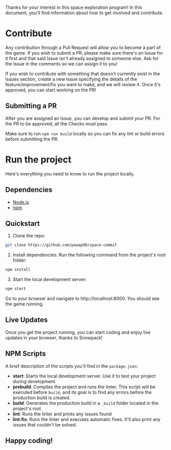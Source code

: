 Thanks for your interest in this space exploration program! In this document, you'll find information about how to get involved and contribute.

# Contribute
Any contribution through a Pull Request will allow you to become a part of the game. 
If you wish to submit a PR, please make sure there's an Issue for it first and that said Issue isn't already assigned to someone else. 
Ask for the Issue in the comments so we can assign it to you!

If you wish to contribute with something that doesn't currently exist in the Issues section, create a new Issue specifying the details of the feature/improvement/fix you want to make, and we will review it.
Once it's approved, you can start working on the PR!

## Submitting a PR
After you are assigned an Issue, you can develop and submit your PR. 
For the PR to be approved, all the Checks must pass.

Make sure to run `npm run build` locally so you can fix any lint or build errors before submitting the PR.

# Run the project
Here's everything you need to know to run the project locally.

## Dependencies
- [Node.js](https://nodejs.org/en/)
- [npm](https://www.npmjs.com/)

## Quickstart

1. Clone the repo:

```sh
git clone https://github.com/pawap90/space-commit
```

2. Install dependencies: Run the following command from the project's root folder:

```sh
npm install
```

3. Start the local development server: 

```sh
npm start
```

Go to your browser and navigate to http://localhost:8000. You should see the game running.

## Live Updates
Once you get the project running, you can start coding and enjoy live updates in your browser, thanks to Snowpack!

## NPM Scripts
A brief description of the scripts you'll find in the `package.json`:
- **start**: Starts the local development server. Use it to test your project during development.
- **prebuild**: Compiles the project and runs the linter. This script will be executed before `build`, and its goal is to find any errors before the production build is created.
- **build**: Generates the production build in a `_build` folder located in the project's root.
- **lint**: Runs the linter and prints any issues found
- **lint:fix**: Runs the linter and executes automatic fixes. It'll also print any issues that couldn't be solved.

## Happy coding! 
